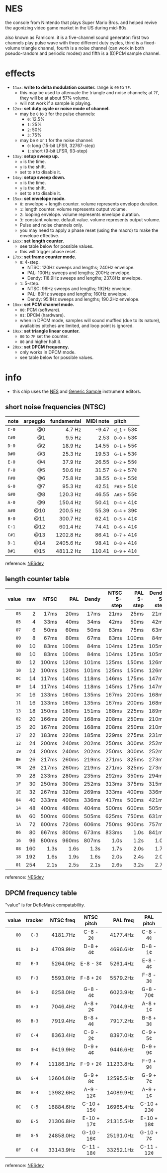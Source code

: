 # NES

the console from Nintendo that plays Super Mario Bros. and helped revive the agonizing video game market in the US during mid-80s.

also known as Famicom. it is a five-channel sound generator: first two channels play pulse wave with three different duty cycles, third is a fixed-volume triangle channel, fourth is a noise channel (can work in both pseudo-random and periodic modes) and fifth is a (D)PCM sample channel.

# effects

- `11xx`: **write to delta modulation counter.** range is `00` to `7F`.
  - this may be used to attenuate the triangle and noise channels; at `7F`, they will be at about 57% volume.
  - will not work if a sample is playing.
- `12xx`: **set duty cycle or noise mode of channel.**
  - may be `0` to `3` for the pulse channels:
    - `0`: 12.5%
    - `1`: 25%
    - `2`: 50%
    - `3`: 75%
  - may be `0` or `1` for the noise channel:
    - `0`: long (15-bit LFSR, 32767-step)
    - `1`: short (9-bit LFSR, 93-step)
- `13xy`: **setup sweep up.**
  - `x` is the time.
  - `y` is the shift.
  - set to `0` to disable it.
- `14xy`: **setup sweep down.**
  - `x` is the time.
  - `y` is the shift.
  - set to `0` to disable it.
- `15xx`: **set envelope mode.**
  - `0`: envelope + length counter. volume represents envelope duration.
  - `1`: length counter. volume represents output volume.
  - `2`: looping envelope. volume represents envelope duration.
  - `3`: constant volume. default value. volume represents output volume.
  - Pulse and noise channels only.
  - you may need to apply a phase reset (using the macro) to make the envelope effective.
- `16xx`: **set length counter.**
  - see table below for possible values.
  - this will trigger phase reset.
- `17xx`: **set frame counter mode.**
  - `0`: 4-step.
    - NTSC: 120Hz sweeps and lengths; 240Hz envelope.
    - PAL: 100Hz sweeps and lengths; 200Hz envelope.
    - Dendy: 118.9Hz sweeps and lengths; 237.8Hz envelope.
  - `1`: 5-step.
    - NTSC: 96Hz sweeps and lengths; 192Hz envelope.
    - PAL: 80Hz sweeps and lengths; 160Hz envelope.
    - Dendy: 95.1Hz sweeps and lengths; 190.2Hz envelope.
- `18xx`: **set PCM channel mode.**
  - `00`: PCM (software).
  - `01`: DPCM (hardware).
  - when in DPCM mode, samples will sound muffled (due to its nature), availables pitches are limited, and loop point is ignored.
- `19xx`: **set triangle linear counter.**
  - `00` to `7F` set the counter.
  - `80` and higher halt it.
- `20xx`: **set DPCM frequency.**
  - only works in DPCM mode.
  - see table below for possible values.


# info

- this chip uses the [NES](../4-instrument/nes.md) and [Generic Sample](../4-instrument/amiga.md) instrument editors.

## short noise frequencies (NTSC)

note  | arpeggio | fundamental | MIDI note | pitch
:---- | -------: | ----------: | --------: | :----------
`C-0` |       @0 |      4.7 Hz |     -9.47 | `d_1` + 53¢ 
`C#0` |       @1 |      9.5 Hz |      2.53 | `D-0` + 53¢
`D-0` |       @2 |     18.9 Hz |     14.55 | `D-1` + 55¢
`D#0` |       @3 |     25.3 Hz |     19.53 | `G-1` + 53¢
`E-0` |       @4 |     37.9 Hz |     26.55 | `D-2` + 55¢
`F-0` |       @5 |     50.6 Hz |     31.57 | `G-2` + 57¢
`F#0` |       @6 |     75.8 Hz |     38.55 | `D-3` + 55¢
`G-0` |       @7 |     95.3 Hz |     42.51 | `F#3` + 51¢
`G#0` |       @8 |    120.3 Hz |     46.55 | `A#3` + 55¢
`A-0` |       @9 |    150.4 Hz |     50.41 | `D-4` + 41¢
`A#0` |      @10 |    200.5 Hz |     55.39 | `G-4` + 39¢
`B-0` |      @11 |    300.7 Hz |     62.41 | `D-5` + 41¢
`C-1` |      @12 |    601.4 Hz |     74.41 | `D-6` + 41¢
`C#1` |      @13 |   1202.8 Hz |     86.41 | `D-7` + 41¢
`D-1` |      @14 |   2405.6 Hz |     98.41 | `D-8` + 41¢
`D#1` |      @15 |   4811.2 Hz |    110.41 | `D-9` + 41¢

reference: [NESdev](https://www.nesdev.org/wiki/APU_Noise)

## length counter table

value | raw | NTSC  | PAL   | Dendy | NTSC 5-step | PAL 5-step | Dendy 5-step
-----:|----:|------:|------:|------:|------------:|-----------:|-------------:
 `03` |   2 | 17ms  | 20ms  | 17ms  | 21ms        | 25ms       | 21ms
 `05` |   4 | 33ms  | 40ms  | 34ms  | 42ms        | 50ms       | 42ms
 `07` |   6 | 50ms  | 60ms  | 50ms  | 63ms        | 75ms       | 63ms
 `09` |   8 | 67ms  | 80ms  | 67ms  | 83ms        | 100ms      | 84ms
 `00` |  10 | 83ms  | 100ms | 84ms  | 104ms       | 125ms      | 105ms
 `0B` |  10 | 83ms  | 100ms | 84ms  | 104ms       | 125ms      | 105ms
 `0D` |  12 | 100ms | 120ms | 101ms | 125ms       | 150ms      | 126ms
 `10` |  12 | 100ms | 120ms | 101ms | 125ms       | 150ms      | 126ms
 `0C` |  14 | 117ms | 140ms | 118ms | 146ms       | 175ms      | 147ms
 `0F` |  14 | 117ms | 140ms | 118ms | 145ms       | 175ms      | 147ms
 `1C` |  16 | 133ms | 160ms | 135ms | 167ms       | 200ms      | 168ms
 `11` |  16 | 133ms | 160ms | 135ms | 167ms       | 200ms      | 168ms
 `13` |  18 | 150ms | 180ms | 151ms | 188ms       | 225ms      | 189ms
 `02` |  20 | 166ms | 200ms | 168ms | 208ms       | 250ms      | 210ms
 `15` |  20 | 167ms | 200ms | 168ms | 208ms       | 250ms      | 210ms
 `17` |  22 | 183ms | 220ms | 185ms | 229ms       | 275ms      | 231ms
 `12` |  24 | 200ms | 240ms | 202ms | 250ms       | 300ms      | 252ms
 `19` |  24 | 200ms | 240ms | 202ms | 250ms       | 300ms      | 252ms
 `0E` |  26 | 217ms | 260ms | 219ms | 271ms       | 325ms      | 273ms
 `1B` |  26 | 217ms | 260ms | 219ms | 271ms       | 325ms      | 273ms
 `1D` |  28 | 233ms | 280ms | 235ms | 292ms       | 350ms      | 294ms
 `1F` |  30 | 250ms | 300ms | 252ms | 313ms       | 375ms      | 315ms
 `1E` |  32 | 267ms | 320ms | 269ms | 333ms       | 400ms      | 336ms
 `04` |  40 | 333ms | 400ms | 336ms | 417ms       | 500ms      | 421ms
 `14` |  48 | 400ms | 480ms | 404ms | 500ms       | 600ms      | 505ms
 `0A` |  60 | 500ms | 600ms | 505ms | 625ms       | 750ms      | 631ms
 `1A` |  72 | 600ms | 720ms | 606ms | 750ms       | 900ms      | 757ms
 `06` |  80 | 667ms | 800ms | 673ms | 833ms       | 1.0s       | 841ms
 `16` |  96 | 800ms | 960ms | 807ms | 1.0s        | 1.2s       | 1.0s
 `08` | 160 | 1.3s  | 1.6s  | 1.3s  | 1.7s        | 2.0s       | 1.7s
 `18` | 192 | 1.6s  | 1.9s  | 1.6s  | 2.0s        | 2.4s       | 2.0s
 `01` | 254 | 2.1s  | 2.5s  | 2.1s  | 2.6s        | 3.2s       | 2.7s

reference: [NESdev](https://www.nesdev.org/wiki/APU_Length_Counter)

## DPCM frequency table

"value" is for DefleMask compatability.

value | tracker | NTSC freq | NTSC pitch |  PAL freq | PAL pitch  
-----:|:-------:|----------:|:----------:|----------:|:----------:
 `00` |  `C-3`  |  4181.7Hz | C-8  -  2¢ |  4177.4Hz | C-8  -  4¢
 `01` |  `D-3`  |  4709.9Hz | D-8  +  4¢ |  4696.6Hz | D-8  -  1¢
 `02` |  `E-3`  |  5264.0Hz | E-8  -  3¢ |  5261.4Hz | E-8  -  4¢
 `03` |  `F-3`  |  5593.0Hz | F-8  +  2¢ |  5579.2Hz | F-8  -  3¢
 `04` |  `G-3`  |  6258.0Hz | G-8  -  4¢ |  6023.9Hz | G-8  - 70¢
 `05` |  `A-3`  |  7046.4Hz | A-8  +  2¢ |  7044.9Hz | A-8  +  1¢
 `06` |  `B-3`  |  7919.4Hz | B-8  +  4¢ |  7917.2Hz | B-8  +  3¢
 `07` |  `C-4`  |  8363.4Hz | C-9  -  2¢ |  8397.0Hz | C-9  +  5¢
 `08` |  `D-4`  |  9419.9Hz | D-9  +  4¢ |  9446.6Hz | D-9  +  9¢
 `09` |  `F-4`  | 11186.1Hz | F-9  +  2¢ | 11233.8Hz | F-9  +  9¢
 `0A` |  `G-4`  | 12604.0Hz | G-9  +  8¢ | 12595.5Hz | G-9  +  7¢
 `0B` |  `A-4`  | 13982.6Hz | A-9  - 12¢ | 14089.9Hz | A-9  +  1¢
 `0C` |  `C-5`  | 16884.6Hz | C-10 + 15¢ | 16965.4Hz | C-10 + 23¢
 `0D` |  `E-5`  | 21306.8Hz | E-10 + 17¢ | 21315.5Hz | E-10 + 18¢
 `0E` |  `G-5`  | 24858.0Hz | G-10 - 16¢ | 25191.0Hz | G-10 +  7¢
 `0F` |  `C-6`  | 33143.9Hz | C-11 - 18¢ | 33252.1Hz | C-11 - 12¢

reference: [NESdev](https://www.nesdev.org/wiki/APU_DMC#Pitch_table)